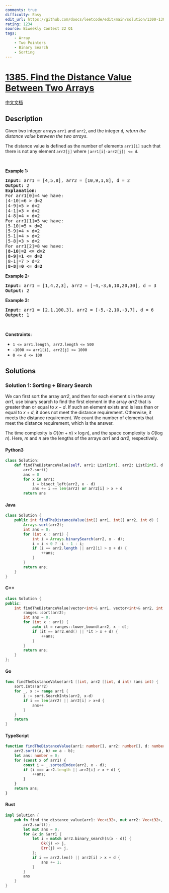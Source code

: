 ```yaml
---
comments: true
difficulty: Easy
edit_url: https://github.com/doocs/leetcode/edit/main/solution/1300-1399/1385.Find%20the%20Distance%20Value%20Between%20Two%20Arrays/README_EN.md
rating: 1234
source: Biweekly Contest 22 Q1
tags:
    - Array
    - Two Pointers
    - Binary Search
    - Sorting
---
```


<!-- problem:start -->

# [1385. Find the Distance Value Between Two Arrays](https://leetcode.com/problems/find-the-distance-value-between-two-arrays)

[中文文档](/solution/1300-1399/1385.Find%20the%20Distance%20Value%20Between%20Two%20Arrays/README.md)

## Description

<!-- description:start -->

<p>Given two integer arrays <code>arr1</code> and <code>arr2</code>, and the integer <code>d</code>, <em>return the distance value between the two arrays</em>.</p>

<p>The distance value is defined as the number of elements <code>arr1[i]</code> such that there is not any element <code>arr2[j]</code> where <code>|arr1[i]-arr2[j]| &lt;= d</code>.</p>

<p>&nbsp;</p>
<p><strong class="example">Example 1:</strong></p>

<pre>
<strong>Input:</strong> arr1 = [4,5,8], arr2 = [10,9,1,8], d = 2
<strong>Output:</strong> 2
<strong>Explanation:</strong>
For arr1[0]=4 we have:
|4-10|=6 &gt; d=2
|4-9|=5 &gt; d=2
|4-1|=3 &gt; d=2
|4-8|=4 &gt; d=2
For arr1[1]=5 we have:
|5-10|=5 &gt; d=2
|5-9|=4 &gt; d=2
|5-1|=4 &gt; d=2
|5-8|=3 &gt; d=2
For arr1[2]=8 we have:
<strong>|8-10|=2 &lt;= d=2</strong>
<strong>|8-9|=1 &lt;= d=2</strong>
|8-1|=7 &gt; d=2
<strong>|8-8|=0 &lt;= d=2</strong>
</pre>

<p><strong class="example">Example 2:</strong></p>

<pre>
<strong>Input:</strong> arr1 = [1,4,2,3], arr2 = [-4,-3,6,10,20,30], d = 3
<strong>Output:</strong> 2
</pre>

<p><strong class="example">Example 3:</strong></p>

<pre>
<strong>Input:</strong> arr1 = [2,1,100,3], arr2 = [-5,-2,10,-3,7], d = 6
<strong>Output:</strong> 1
</pre>

<p>&nbsp;</p>
<p><strong>Constraints:</strong></p>

<ul>
	<li><code>1 &lt;= arr1.length, arr2.length &lt;= 500</code></li>
	<li><code>-1000 &lt;= arr1[i], arr2[j] &lt;= 1000</code></li>
	<li><code>0 &lt;= d &lt;= 100</code></li>
</ul>

<!-- description:end -->

## Solutions

<!-- solution:start -->

### Solution 1: Sorting + Binary Search

We can first sort the array $\textit{arr2}$, and then for each element $x$ in the array $\textit{arr1}$, use binary search to find the first element in the array $\textit{arr2}$ that is greater than or equal to $x - d$. If such an element exists and is less than or equal to $x + d$, it does not meet the distance requirement. Otherwise, it meets the distance requirement. We count the number of elements that meet the distance requirement, which is the answer.

The time complexity is $O((m + n) \times \log n)$, and the space complexity is $O(\log n)$. Here, $m$ and $n$ are the lengths of the arrays $\textit{arr1}$ and $\textit{arr2}$, respectively.

<!-- tabs:start -->

#### Python3

```python
class Solution:
    def findTheDistanceValue(self, arr1: List[int], arr2: List[int], d: int) -> int:
        arr2.sort()
        ans = 0
        for x in arr1:
            i = bisect_left(arr2, x - d)
            ans += i == len(arr2) or arr2[i] > x + d
        return ans
```

#### Java

```java
class Solution {
    public int findTheDistanceValue(int[] arr1, int[] arr2, int d) {
        Arrays.sort(arr2);
        int ans = 0;
        for (int x : arr1) {
            int i = Arrays.binarySearch(arr2, x - d);
            i = i < 0 ? -i - 1 : i;
            if (i == arr2.length || arr2[i] > x + d) {
                ++ans;
            }
        }
        return ans;
    }
}
```

#### C++

```cpp
class Solution {
public:
    int findTheDistanceValue(vector<int>& arr1, vector<int>& arr2, int d) {
        ranges::sort(arr2);
        int ans = 0;
        for (int x : arr1) {
            auto it = ranges::lower_bound(arr2, x - d);
            if (it == arr2.end() || *it > x + d) {
                ++ans;
            }
        }
        return ans;
    }
};
```

#### Go

```go
func findTheDistanceValue(arr1 []int, arr2 []int, d int) (ans int) {
	sort.Ints(arr2)
	for _, x := range arr1 {
		i := sort.SearchInts(arr2, x-d)
		if i == len(arr2) || arr2[i] > x+d {
			ans++
		}
	}
	return
}
```

#### TypeScript

```ts
function findTheDistanceValue(arr1: number[], arr2: number[], d: number): number {
    arr2.sort((a, b) => a - b);
    let ans: number = 0;
    for (const x of arr1) {
        const i = _.sortedIndex(arr2, x - d);
        if (i === arr2.length || arr2[i] > x + d) {
            ++ans;
        }
    }
    return ans;
}
```

#### Rust

```rust
impl Solution {
    pub fn find_the_distance_value(arr1: Vec<i32>, mut arr2: Vec<i32>, d: i32) -> i32 {
        arr2.sort();
        let mut ans = 0;
        for &x in &arr1 {
            let i = match arr2.binary_search(&(x - d)) {
                Ok(j) => j,
                Err(j) => j,
            };
            if i == arr2.len() || arr2[i] > x + d {
                ans += 1;
            }
        }
        ans
    }
}
```

<!-- tabs:end -->

<!-- solution:end -->

<!-- problem:end -->
